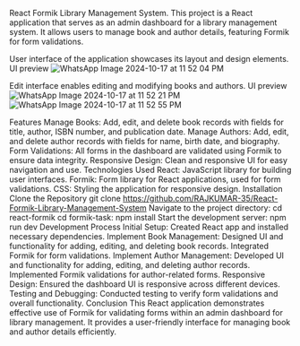 React Formik Library Management System.
This project is a React application that serves as an admin dashboard for a library management system. It allows users to manage book and author details, featuring Formik for form validations.

User interface of the application showcases its layout and design elements.
UI preview
![WhatsApp Image 2024-10-17 at 11 52 04 PM](https://github.com/user-attachments/assets/4d5c09bd-261a-4f82-b86c-162a5627dd0f)


Edit interface enables editing and modifying books and authors.
UI preview
![WhatsApp Image 2024-10-17 at 11 52 21 PM](https://github.com/user-attachments/assets/9821de38-7496-491c-8891-9ae9b78bfcf0)
![WhatsApp Image 2024-10-17 at 11 52 55 PM](https://github.com/user-attachments/assets/48ddc255-5b09-456d-92c9-abc0e2ef0741)


Features
Manage Books: Add, edit, and delete book records with fields for title, author, ISBN number, and publication date.
Manage Authors: Add, edit, and delete author records with fields for name, birth date, and biography.
Form Validations: All forms in the dashboard are validated using Formik to ensure data integrity.
Responsive Design: Clean and responsive UI for easy navigation and use.
Technologies Used
React: JavaScript library for building user interfaces.
Formik: Form library for React applications, used for form validations.
CSS: Styling the application for responsive design.
Installation
Clone the Repository
git clone https://github.com/RAJKUMAR-35/React-Formik-Library-Management-System
Navigate to the project directory:
cd react-formik
cd formik-task:
npm install
Start the development server:
npm run dev
Development Process
Initial Setup: Created React app and installed necessary dependencies.
Implement Book Management:
Designed UI and functionality for adding, editing, and deleting book records.
Integrated Formik for form validations.
Implement Author Management:
Developed UI and functionality for adding, editing, and deleting author records.
Implemented Formik validations for author-related forms.
Responsive Design: Ensured the dashboard UI is responsive across different devices.
Testing and Debugging: Conducted testing to verify form validations and overall functionality.
Conclusion
This React application demonstrates effective use of Formik for validating forms within an admin dashboard for library management. It provides a user-friendly interface for managing book and author details efficiently.

